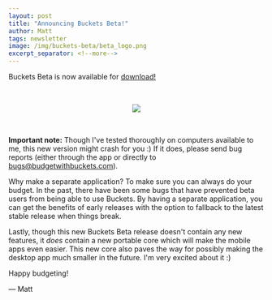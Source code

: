 ```yaml
---
layout: post
title: "Announcing Buckets Beta!"
author: Matt
tags: newsletter
image: /img/buckets-beta/beta_logo.png
excerpt_separator: <!--more-->
---
```


Buckets Beta is now available for [download!](https://www.budgetwithbuckets.com/download.html)

<div style="text-align: center;">
<img src="{{site.url}}/img/buckets-beta/beta_logo.png" style="margin: 2rem;"/>
</div>

<!--more-->

**Important note:** Though I've tested thoroughly on computers available to me, this new version might crash for you :)  If it does, please send bug reports (either through the app or directly to bugs@budgetwithbuckets.com).

Why make a separate application?  To make sure you can always do your budget.  In the past, there have been some bugs that have prevented beta users from being able to use Buckets.  By having a separate application, you can get the benefits of early releases with the option to fallback to the latest stable release when things break.

Lastly, though this new Buckets Beta release doesn't contain any new features, it *does* contain a new portable core which will make the mobile apps even easier.  This new core also paves the way for possibly making the desktop app much smaller in the future.  I'm very excited about it :)

Happy budgeting!

&mdash; Matt
